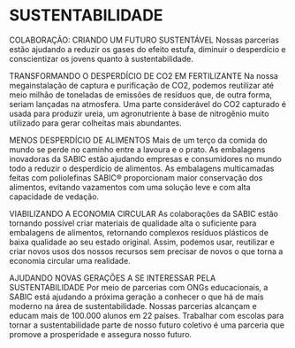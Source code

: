 <h1> SUSTENTABILIDADE</h1>
COLABORAÇÃO: CRIANDO UM FUTURO SUSTENTÁVEL
Nossas parcerias estão ajudando a reduzir os gases do efeito estufa, diminuir o desperdício e conscientizar os jovens quanto à sustentabilidade.

TRANSFORMANDO O DESPERDÍCIO DE CO2 EM FERTILIZANTE
Na nossa megainstalação de captura e purificação de CO2, podemos reutilizar até meio milhão de toneladas de emissões de resíduos que, de outra forma, seriam lançadas na atmosfera. Uma parte considerável do CO2 capturado é usada para produzir ureia, um agronutriente à base de nitrogênio muito utilizado para gerar colheitas mais abundantes.

MENOS DESPERDÍCIO DE ALIMENTOS
Mais de um terço da comida do mundo se perde no caminho entre a lavoura e o prato. As embalagens inovadoras da SABIC estão ajudando empresas e consumidores no mundo todo a reduzir o desperdício de alimentos. As embalagens multicamadas feitas com poliolefinas SABIC® proporcionam maior conservação dos alimentos, evitando vazamentos com uma solução leve e com alta capacidade de vedação.

VIABILIZANDO A ECONOMIA CIRCULAR
As colaborações da SABIC estão tornando possível criar materiais de qualidade alta o suficiente para embalagens de alimentos, retornando complexos resíduos plásticos de baixa qualidade ao seu estado original. Assim, podemos usar, reutilizar e criar novos usos dos nossos recursos sem precisar de novos o que torna a economia circular uma realidade.

AJUDANDO NOVAS GERAÇÕES A SE INTERESSAR PELA SUSTENTABILIDADE
Por meio de parcerias com ONGs educacionais, a SABIC está ajudando a próxima geração a conhecer o que há de mais moderno na área de sustentabilidade. Nossas parcerias alcançam e educam mais de 100.000 alunos em 22 países. Trabalhar com escolas para tornar a sustentabilidade parte de nosso futuro coletivo é uma parceria que promove a prosperidade e assegura nosso futuro.
